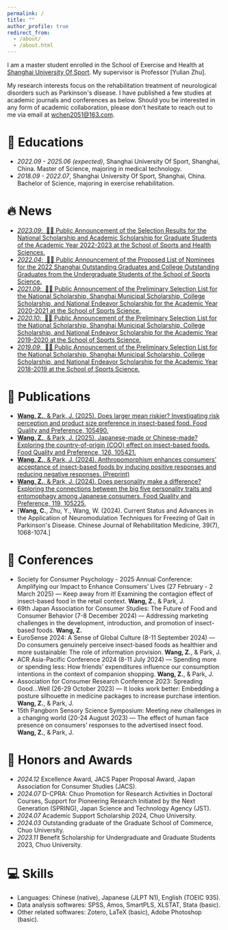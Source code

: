 ```yaml
---
permalink: /
title: ""
author_profile: true
redirect_from: 
  - /about/
  - /about.html
---
```


I am a master student enrolled in the School of Exercise and Health at [Shanghai University Of Sport](https://yk.sus.edu.cn/). My supervisor is Professor [Yulian Zhu].

My research interests focus on the rehabilitation treatment of neurological disorders such as Parkinson's disease. I have published a few studies at academic journals and conferences as below. Should you be interested in any form of academic collaboration, please don't hesitate to reach out to me via email at [wchen2051@163.com](wchen2051@163.com). <!-- with total google scholar citations <a href='https://scholar.google.com/citations?user=Y8H7YqkAAAAJ'> <strong><span id='total_cit'>260000+</span></strong></a>. (You can also use google scholar badge <a href='https://scholar.google.com/citations?user=Y8H7YqkAAAAJ'><img src="https://img.shields.io/endpoint?url={{ url | url_encode }}&logo=Google%20Scholar&labelColor=f6f6f6&color=9cf&style=flat&label=citations"></a>). -->

# 📖 Educations
- *2022.09 - 2025.06 (expected)*, Shanghai University Of Sport, Shanghai, China. Master of Science, majoring in medical technology. 
- *2018.09 - 2022.07*, Shanghai University Of Sport, Shanghai, China. Bachelor of Science, majoring in exercise rehabilitation. 

# 🔥 News
- [*2023.09*: &nbsp;🎉🎉 Public Announcement of the Selection Results for the National Scholarship and Academic Scholarship for Graduate Students of the Academic Year 2022-2023 at the School of Sports and Health Sciences.](https://yk.sus.edu.cn/info/1043/4070.htm)
- [*2022.04*: &nbsp;🎉🎉 Public Announcement of the Proposed List of Nominees for the 2022 Shanghai Outstanding Graduates and College Outstanding Graduates from the Undergraduate Students of the School of Sports Science.](https://yk.sus.edu.cn/info/1043/3552.htm)
- [*2021.09*: &nbsp;🎉🎉 Public Announcement of the Preliminary Selection List for the National Scholarship, Shanghai Municipal Scholarship, College Scholarship, and National Endeavor Scholarship for the Academic Year 2020-2021 at the School of Sports Science.](https://yk.sus.edu.cn/info/1043/1332.htm)
- [*2020.10*: &nbsp;🎉🎉 Public Announcement of the Preliminary Selection List for the National Scholarship, Shanghai Municipal Scholarship, College Scholarship, and National Endeavor Scholarship for the Academic Year 2019-2020 at the School of Sports Science.](https://yk.sus.edu.cn/info/1043/1443.htm)
- [*2019.09*: &nbsp;🎉🎉 Public Announcement of the Preliminary Selection List for the National Scholarship, Shanghai Municipal Scholarship, College Scholarship, and National Endeavor Scholarship for the Academic Year 2018-2019 at the School of Sports Science.](https://yk.sus.edu.cn/info/1043/1430.htm)

# 📗 Publications 
<!--div class='paper-box'><div class='paper-box-image'><div><div class="badge">Food Quality and Preference 2023</div>
<img src='images/Food Quality and Preference.jpg' alt="sym" width="10%"><!--/div></div>
<div class='paper-box-text' markdown="1"-->

- [**Wang, Z.**, & Park, J. (2025). Does larger mean riskier? Investigating risk perception and product size preference in insect-based food. Food Quality and Preference, 105490.](https://www.sciencedirect.com/science/article/abs/pii/S0950329325000655?via%3Dihub)
- [**Wang, Z.**, & Park, J. (2025). Japanese-made or Chinese-made? Exploring the country-of-origin (COO) effect on insect-based foods. Food Quality and Preference, 126, 105421.](https://www.sciencedirect.com/science/article/abs/pii/S0950329324003239?via%3Dihub)
- [**Wang, Z.**, & Park, J. (2024). Anthropomorphism enhances consumers’ acceptance of insect-based foods by inducing positive responses and reducing negative responses. (Preprint)](https://papers.ssrn.com/sol3/papers.cfm?abstract_id=4946118)
- [**Wang, Z.**, & Park, J. (2024). Does personality make a difference? Exploring the connections between the big five personality traits and entomophagy among Japanese consumers. Food Quality and Preference, 119, 105225.](https://www.sciencedirect.com/science/article/pii/S0950329324001277)
- [**Wang, C.**, Zhu, Y., Wang, W. (2024). Current Status and Advances in the Application of Neuromodulation Techniques for Freezing of Gait in Parkinson's Disease. Chinese Journal of Rehabilitation Medicine, 39(7), 1068-1074.]

# 📝 Conferences 
- Society for Consumer Psychology - 2025 Annual Conference: Amplifying our Impact to Enhance Consumers’ Lives (27 February - 2 March 2025) — Keep away from it! Examining the contagion effect of insect-based food in the retail context. **Wang, Z.**, & Park, J.
- 69th Japan Association for Consumer Studies: The Future of Food and Consumer Behavior (7-8 December 2024) — Addressing marketing challenges in the development, introduction, and promotion of insect-based foods. **Wang, Z.**
- EuroSense 2024: A Sense of Global Culture (8-11 September 2024) — Do consumers genuinely perceive insect-based foods as healthier and more sustainable: The role of information provision. **Wang, Z.**, & Park, J.
- ACR Asia-Pacific Conference 2024 (8-11 July 2024) — Spending more or spending less: How friends’ expenditures influence our consumption intentions in the context of companion shopping.
**Wang, Z.**, & Park, J.
- Association for Consumer Research Conference 2023: Spreading Good…Well (26-29 October 2023) — It looks work better: Embedding a posture silhouette in medicine packages to increase purchase intention.
**Wang, Z.**, & Park, J.
- 15th Pangborn Sensory Science Symposium: Meeting new challenges in a changing world (20-24 August 2023) — The effect of human face presence on consumers’ responses to the advertised insect food.
**Wang, Z.**, & Park, J.

<!--[**Project**](https://scholar.google.com/citations?view_op=view_citation&hl=zh-CN&user=DhtAFkwAAAAJ&citation_for_view=DhtAFkwAAAAJ:ALROH1vI_8AC) <strong><span class='show_paper_citations' data='DhtAFkwAAAAJ:ALROH1vI_8AC'></span></strong>
- Lorem ipsum dolor sit amet, consectetur adipiscing elit. Vivamus ornare aliquet ipsum, ac tempus justo dapibus sit amet. 
</div>
</div>

- [Lorem ipsum dolor sit amet, consectetur adipiscing elit. Vivamus ornare aliquet ipsum, ac tempus justo dapibus sit amet](https://github.com), A, B, C, **CVPR 2020**

# 💬 Invited Talks
- *2021.06*, Lorem ipsum dolor sit amet, consectetur adipiscing elit. Vivamus ornare aliquet ipsum, ac tempus justo dapibus sit amet. 
- *2021.03*, Lorem ipsum dolor sit amet, consectetur adipiscing elit. Vivamus ornare aliquet ipsum, ac tempus justo dapibus sit amet.  \| [\[video\]](https://github.com/)
-->

# 🏅 Honors and Awards
- *2024.12* Excellence Award, JACS Paper Proposal Award, Japan Association for Consumer Studies (JACS).
- *2024.07* D-CPRA: Chuo Promotion for Research Activities in Doctoral Courses, Support for Pioneering Research Initiated by the Next Generation (SPRING), Japan Science and Technology Agency (JST).
- *2024.07* Academic Support Scholarship 2024, Chuo University.
- *2024.03* Outstanding graduate of the Graduate School of Commerce, Chuo University. 
- *2023.11* Benefit Scholarship for Undergraduate and Graduate Students 2023, Chuo University.

# 💻 Skills
- Languages: Chinese (native), Japanese (JLPT N1), English (TOEIC 935).
- Data analysis softwares: SPSS, Amos, SmartPLS, XLSTAT, Stata (basic).
- Other related softwares: Zotero, LaTeX (basic), Adobe Photoshop (basic).

